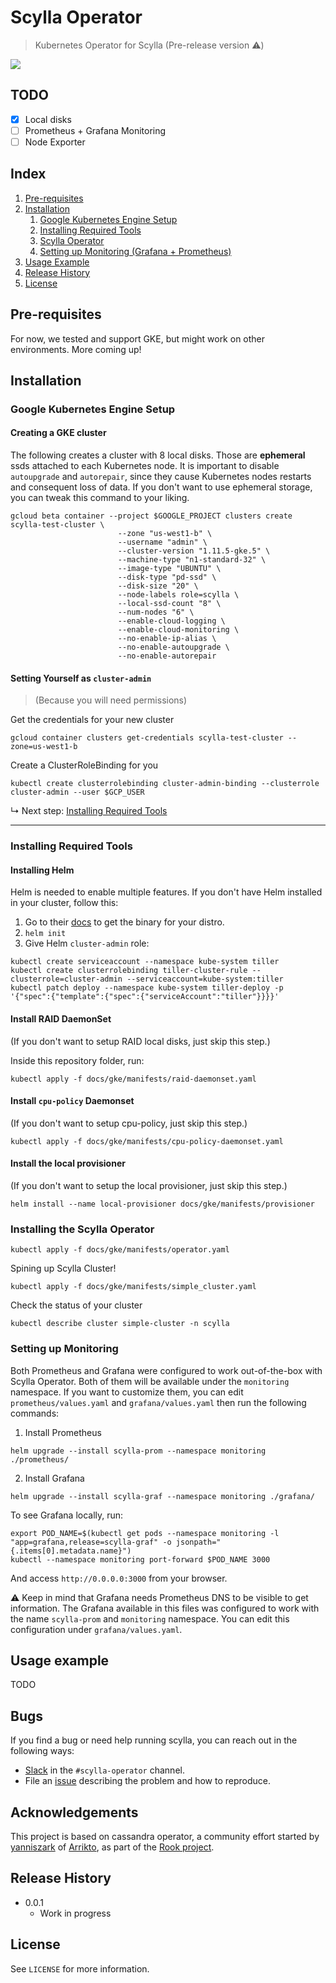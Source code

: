 # Scylla Operator
> Kubernetes Operator for Scylla (Pre-release version :warning:)

![](https://pbs.twimg.com/media/DwknrKJWkAE7qEQ.jpg)

## TODO

- [x] Local disks
- [ ] Prometheus + Grafana Monitoring
- [ ] Node Exporter

## Index

1. [Pre-requisites](#pre-requisites)
2. [Installation](#installation)
   1. [Google Kubernetes Engine Setup](#google-kubernetes-engine-setup)
   2. [Installing Required Tools](#installing-required-tools)
   3. [Scylla Operator](#installing-the-scylla-operator)
   4. [Setting up Monitoring (Grafana + Prometheus)](#setting-up-monitoring)
3. [Usage Example](#usage-example)
4. [Release History](#release-history)
5. [License](#license)

## Pre-requisites

For now, we tested and support GKE, but might work on other environments. More coming up! 

## Installation


### Google Kubernetes Engine Setup

#### Creating a GKE cluster

The following creates a cluster with 8 local disks. Those are **ephemeral** ssds attached to each Kubernetes node. It is important to disable `autoupgrade` and `autorepair`, since they cause Kubernetes nodes restarts and consequent loss of data. If you don't want to use ephemeral storage, you can tweak this command to your liking.    

```
gcloud beta container --project $GOOGLE_PROJECT clusters create scylla-test-cluster \
                        --zone "us-west1-b" \
                        --username "admin" \
                        --cluster-version "1.11.5-gke.5" \
                        --machine-type "n1-standard-32" \
                        --image-type "UBUNTU" \
                        --disk-type "pd-ssd" \
                        --disk-size "20" \
                        --node-labels role=scylla \
                        --local-ssd-count "8" \
                        --num-nodes "6" \
                        --enable-cloud-logging \
                        --enable-cloud-monitoring \
                        --no-enable-ip-alias \
                        --no-enable-autoupgrade \
                        --no-enable-autorepair
```

#### Setting Yourself as `cluster-admin`
> (Because you will need permissions)

Get the credentials for your new cluster
```
gcloud container clusters get-credentials scylla-test-cluster --zone=us-west1-b
```

Create a ClusterRoleBinding for you
```
kubectl create clusterrolebinding cluster-admin-binding --clusterrole cluster-admin --user $GCP_USER
```


↳ Next step: [Installing Required Tools](#installing-required-tools)

---

### Installing Required Tools 

#### Installing Helm

Helm is needed to enable multiple features. If you don't have Helm installed in your cluster, follow this:

1. Go to their [docs](https://docs.helm.sh/using_helm/#installing-helm) to get the binary for your distro.
2. `helm init`
3. Give Helm `cluster-admin` role:
```
kubectl create serviceaccount --namespace kube-system tiller
kubectl create clusterrolebinding tiller-cluster-rule --clusterrole=cluster-admin --serviceaccount=kube-system:tiller
kubectl patch deploy --namespace kube-system tiller-deploy -p '{"spec":{"template":{"spec":{"serviceAccount":"tiller"}}}}'
```

#### Install RAID DaemonSet

(If you don't want to setup RAID local disks, just skip this step.)

Inside this repository folder, run:

```
kubectl apply -f docs/gke/manifests/raid-daemonset.yaml
```

#### Install `cpu-policy` Daemonset

(If you don't want to setup cpu-policy, just skip this step.)

```
kubectl apply -f docs/gke/manifests/cpu-policy-daemonset.yaml
```
#### Install the local provisioner

(If you don't want to setup the local provisioner, just skip this step.)

```
helm install --name local-provisioner docs/gke/manifests/provisioner
```


### Installing the Scylla Operator

```
kubectl apply -f docs/gke/manifests/operator.yaml
```

Spining up Scylla Cluster!

```
kubectl apply -f docs/gke/manifests/simple_cluster.yaml
```

Check the status of your cluster

```
kubectl describe cluster simple-cluster -n scylla
```

### Setting up Monitoring

Both Prometheus and Grafana were configured to work out-of-the-box with Scylla Operator. Both of them will be available under the `monitoring` namespace. If you want to customize them, you can edit `prometheus/values.yaml` and `grafana/values.yaml` then run the following commands:

1. Install Prometheus
```
helm upgrade --install scylla-prom --namespace monitoring ./prometheus/
```

2. Install Grafana
```
helm upgrade --install scylla-graf --namespace monitoring ./grafana/
```

To see Grafana locally, run:

```
export POD_NAME=$(kubectl get pods --namespace monitoring -l "app=grafana,release=scylla-graf" -o jsonpath="{.items[0].metadata.name}")
kubectl --namespace monitoring port-forward $POD_NAME 3000
```

And access `http://0.0.0.0:3000` from your browser.

:warning: Keep in mind that Grafana needs Prometheus DNS to be visible to get information. The Grafana available in this files was configured to work with the name `scylla-prom` and `monitoring` namespace. You can edit this configuration under `grafana/values.yaml`.


## Usage example

TODO

## Bugs

If you find a bug or need help running scylla, you can reach out in the following ways:
* [Slack](https://scylladb-users-slackin.herokuapp.com/) in the `#scylla-operator` channel.
* File an [issue](https://github.com/kubernetes-sigs/kubebuilder/issues) describing the problem and how to reproduce.

## Acknowledgements

This project is based on cassandra operator, a community effort started by [yanniszark](https://github.com/yanniszark) of [Arrikto](https://www.arrikto.com/), as part of the [Rook project](https://rook.io/).


## Release History


* 0.0.1
    * Work in progress

## License


See ``LICENSE`` for more information.


